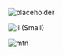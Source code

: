 








![placeholder](https://github.com/samik1234/test123/assets/82882143/4e4b07ea-c0e8-494a-8478-174746d3dada)

![ii (Small)](https://github.com/samik1234/test123/assets/82882143/324a8fbf-a18b-44ad-be45-e2acadeea86b)











![mtn](https://github.com/samik1234/test123/assets/82882143/67184123-7e7b-4c0a-8508-f6c727570c37)




























